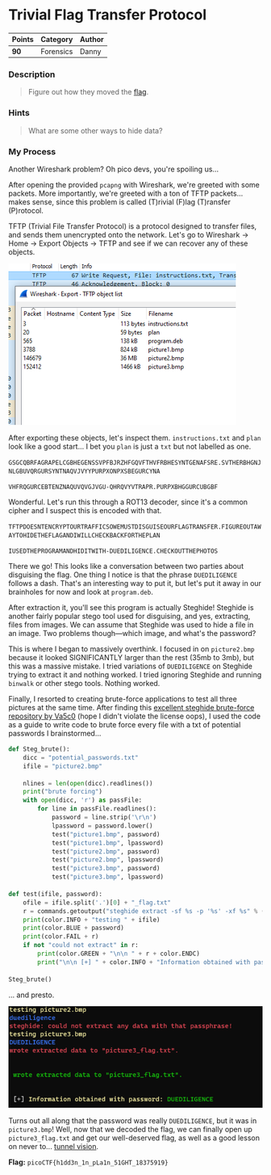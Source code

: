 # Trivial Flag Transfer Protocol

| Points | Category  | Author |
|--------|-----------|--------|
| **90** | Forensics | Danny  |

### Description
> Figure out how they moved the [flag](https://mercury.picoctf.net/static/fb24ddcfaf1e297be525ba7474964fa5/tftp.pcapng).

### Hints
> What are some other ways to hide data?

### My Process
Another Wireshark problem? Oh pico devs, you're spoiling us...

After opening the provided `pcapng` with Wireshark, we're greeted with some packets. More importantly, we're greeted with a ton of TFTP packets... makes sense, since this problem is called (T)rivial (F)lag (T)ransfer (P)rotocol.

TFTP (Trivial File Transfer Protocol) is a protocol designed to transfer files, and sends them unencrypted onto the network. Let's go to Wireshark -> Home -> Export Objects -> TFTP and see if we can recover any of these objects.

![Objects!](https://github.com/EmeraldEntities/ctf-writeups/blob/main/picoctf-2021/trivial-flag-transfer-protocol/writeup-files/tftp.png?raw=true)

After exporting these objects, let's inspect them. `instructions.txt` and `plan` look like a good start... I bet you `plan` is just a `txt` but not labelled as one.

`GSGCQBRFAGRAPELCGBHEGENSSVPFBJRZHFGQVFTHVFRBHESYNTGENAFSRE.SVTHERBHGNJNLGBUVQRGURSYNTNAQVJVYYPURPXONPXSBEGURCYNA`

`VHFRQGURCEBTENZNAQUVQVGJVGU-QHRQVYVTRAPR.PURPXBHGGURCUBGBF`

Wonderful. Let's run this through a ROT13 decoder, since it's a common cipher and I suspect this is encoded with that.

`TFTPDOESNTENCRYPTOURTRAFFICSOWEMUSTDISGUISEOURFLAGTRANSFER.FIGUREOUTAWAYTOHIDETHEFLAGANDIWILLCHECKBACKFORTHEPLAN`

`IUSEDTHEPROGRAMANDHIDITWITH-DUEDILIGENCE.CHECKOUTTHEPHOTOS`

There we go! This looks like a conversation between two parties about disguising the flag. One thing I notice is that the phrase `DUEDILIGENCE` follows a dash. That's an interesting way to put it, but let's put it away in our brainholes for now and look at `program.deb`.

After extraction it, you'll see this program is actually Steghide! Steghide is another fairly popular stego tool used for disguising, and yes, extracting, files from images. We can assume that Steghide was used to hide a file in an image. Two problems though—which image, and what's the password?

This is where I began to massively overthink. I focused in on `picture2.bmp` because it looked SIGNIFICANTLY larger than the rest (35mb to 3mb), but this was a massive mistake. I tried variations of `DUEDILIGENCE` on Steghide trying to extract it and nothing worked. I tried ignoring Steghide and running `binwalk` or other stego tools. Nothing worked.

Finally, I resorted to creating brute-force applications to test all three pictures at the same time. After finding this [excellent steghide brute-force repository by Va5c0](https://github.com/Va5c0/Steghide-Brute-Force-Tool) (hope I didn't violate the license oops), I used the code as a guide to write code to brute force every file with a txt of potential passwords I brainstormed...

```python
def Steg_brute():
    dicc = "potential_passwords.txt"
    ifile = "picture2.bmp"
    
    nlines = len(open(dicc).readlines())
    print("brute forcing")
    with open(dicc, 'r') as passFile:
        for line in passFile.readlines():
            password = line.strip('\r\n')
            lpassword = password.lower()
            test("picture1.bmp", password)
            test("picture1.bmp", lpassword)
            test("picture2.bmp", password)
            test("picture2.bmp", lpassword)
            test("picture3.bmp", password)
            test("picture3.bmp", lpassword)
            
def test(ifile, password):
    ofile = ifile.split('.')[0] + "_flag.txt"
    r = commands.getoutput("steghide extract -sf %s -p '%s' -xf %s" % (ifile, password, ofile))
    print(color.INFO + "testing " + ifile)
    print(color.BLUE + password)
    print(color.FAIL + r)
    if not "could not extract" in r:
        print(color.GREEN + "\n\n " + r + color.ENDC)
        print("\n\n [+] " + color.INFO + "Information obtained with password:" + color.GREEN + " %s\n" % password + color.ENDC)

Steg_brute()
```

... and presto.

![Blessing!](https://github.com/EmeraldEntities/ctf-writeups/blob/main/picoctf-2021/trivial-flag-transfer-protocol/writeup-files/tftp2.png?raw=true)

Turns out all along that the password was really `DUEDILIGENCE`, but it was in `picture3.bmp`! Well, now that we decoded the flag, we can finally open up `picture3_flag.txt` and get our well-deserved flag, as well as a good lesson on never to... [tunnel vision](../tunn3l-v1s10n/).

**Flag:** `picoCTF{h1dd3n_1n_pLa1n_51GHT_18375919}`
